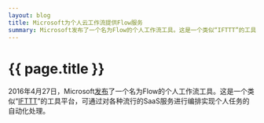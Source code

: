 ```yaml
---
layout: blog
title: Microsoft为个人云工作流提供Flow服务
summary: Microsoft发布了一个名为Flow的个人工作流工具。这是一个类似“IFTTT”的工具平台，可通过对各种流行的SaaS服务进行编排实现个人任务的自动化处理
---
```


# {{ page.title }}

2016年4月27日，Microsoft[发布](https://flow.microsoft.com/en-us/blog/welcome-to-microsoft-flow/)了一个名为Flow的个人工作流工具。这是一个类似“[IFTTT](https://ifttt.com/)”的工具平台，可通过对各种流行的SaaS服务进行编排实现个人任务的自动化处理。
